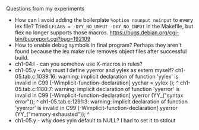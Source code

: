 Questions from my experiments

* How can I avoid adding the boilerplate `%option nounput noinput`
  to every lex file? Tried `LFLAGS = -DYY_NO_UNPUT -DYY_NO_INPUT`
  in the Makefile, but flex no longer supports those macros.
  https://bugs.debian.org/cgi-bin/bugreport.cgi?bug=192109
* How to enable debug symbols in final program? Perhaps they
  aren't found because the lex make rule removes object files
  after successful build.
* ch1-04.l - can you somehow use X-macros in rules?
* ch1-05.y - why must I define yyerror and yylex as extern myself?
	ch1-05.tab.c:1039:16: warning: implicit declaration of function 'yylex' is invalid in
		  C99 [-Wimplicit-function-declaration]
		  yychar = yylex ();
				   ^
	ch1-05.tab.c:1180:7: warning: implicit declaration of function 'yyerror' is invalid
		  in C99 [-Wimplicit-function-declaration]
		  yyerror (YY_("syntax error"));
		  ^
	ch1-05.tab.c:1291:3: warning: implicit declaration of function 'yyerror' is invalid
		  in C99 [-Wimplicit-function-declaration]
	  yyerror (YY_("memory exhausted"));
	  ^
* ch1-05.y - why does yyin default to NULL? I had to set it to stdout
